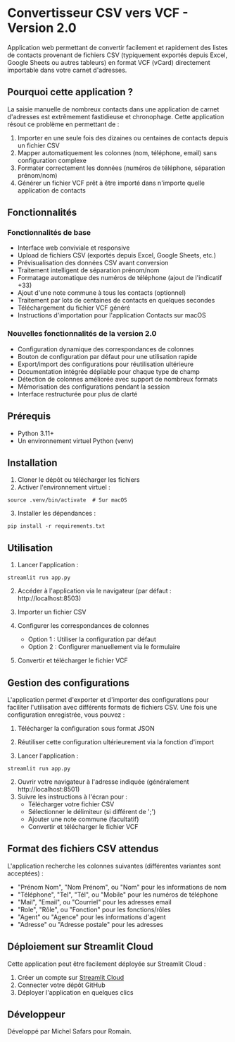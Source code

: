 # Convertisseur CSV vers VCF - Version 2.0

Application web permettant de convertir facilement et rapidement des listes de contacts provenant de fichiers CSV (typiquement exportés depuis Excel, Google Sheets ou autres tableurs) en format VCF (vCard) directement importable dans votre carnet d'adresses.

## Pourquoi cette application ?

La saisie manuelle de nombreux contacts dans une application de carnet d'adresses est extrêmement fastidieuse et chronophage. Cette application résout ce problème en permettant de :

1. Importer en une seule fois des dizaines ou centaines de contacts depuis un fichier CSV
2. Mapper automatiquement les colonnes (nom, téléphone, email) sans configuration complexe
3. Formater correctement les données (numéros de téléphone, séparation prénom/nom)
4. Générer un fichier VCF prêt à être importé dans n'importe quelle application de contacts

## Fonctionnalités

### Fonctionnalités de base
- Interface web conviviale et responsive
- Upload de fichiers CSV (exportés depuis Excel, Google Sheets, etc.)
- Prévisualisation des données CSV avant conversion
- Traitement intelligent de séparation prénom/nom
- Formatage automatique des numéros de téléphone (ajout de l'indicatif +33)
- Ajout d'une note commune à tous les contacts (optionnel)
- Traitement par lots de centaines de contacts en quelques secondes
- Téléchargement du fichier VCF généré
- Instructions d'importation pour l'application Contacts sur macOS

### Nouvelles fonctionnalités de la version 2.0
- Configuration dynamique des correspondances de colonnes
- Bouton de configuration par défaut pour une utilisation rapide
- Export/import des configurations pour réutilisation ultérieure
- Documentation intégrée dépliable pour chaque type de champ
- Détection de colonnes améliorée avec support de nombreux formats
- Mémorisation des configurations pendant la session
- Interface restructurée pour plus de clarté

## Prérequis

- Python 3.11+
- Un environnement virtuel Python (venv)

## Installation

1. Cloner le dépôt ou télécharger les fichiers
2. Activer l'environnement virtuel :
```
source .venv/bin/activate  # Sur macOS
```
3. Installer les dépendances :
```
pip install -r requirements.txt
```

## Utilisation

1. Lancer l'application :
```
streamlit run app.py
```

2. Accéder à l'application via le navigateur (par défaut : http://localhost:8503)

3. Importer un fichier CSV

4. Configurer les correspondances de colonnes 
   - Option 1 : Utiliser la configuration par défaut
   - Option 2 : Configurer manuellement via le formulaire

5. Convertir et télécharger le fichier VCF

## Gestion des configurations

L'application permet d'exporter et d'importer des configurations pour faciliter l'utilisation avec différents formats de fichiers CSV. Une fois une configuration enregistrée, vous pouvez :

1. Télécharger la configuration sous format JSON
2. Réutiliser cette configuration ultérieurement via la fonction d'import

1. Lancer l'application :
```
streamlit run app.py
```
2. Ouvrir votre navigateur à l'adresse indiquée (généralement http://localhost:8501)
3. Suivre les instructions à l'écran pour :
   - Télécharger votre fichier CSV
   - Sélectionner le délimiteur (si différent de ';')
   - Ajouter une note commune (facultatif)
   - Convertir et télécharger le fichier VCF

## Format des fichiers CSV attendus

L'application recherche les colonnes suivantes (différentes variantes sont acceptées) :
- "Prénom Nom", "Nom Prénom", ou "Nom" pour les informations de nom
- "Téléphone", "Tel", "Tél", ou "Mobile" pour les numéros de téléphone
- "Mail", "Email", ou "Courriel" pour les adresses email
- "Role", "Rôle", ou "Fonction" pour les fonctions/rôles
- "Agent" ou "Agence" pour les informations d'agent
- "Adresse" ou "Adresse postale" pour les adresses

## Déploiement sur Streamlit Cloud

Cette application peut être facilement déployée sur Streamlit Cloud :
1. Créer un compte sur [Streamlit Cloud](https://streamlit.io/cloud)
2. Connecter votre dépôt GitHub
3. Déployer l'application en quelques clics

## Développeur

Développé par Michel Safars pour Romain.
